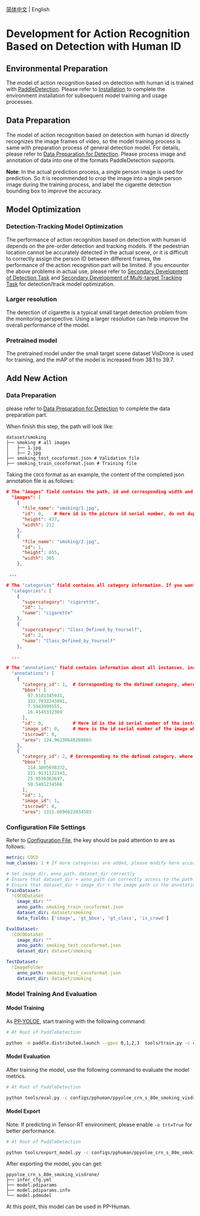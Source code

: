 [简体中文](./idbased_det.md) | English

# Development for Action Recognition Based on Detection with Human ID

## Environmental Preparation
The model of action recognition based on detection with human id is trained with [PaddleDetection](https://github.com/PaddlePaddle/PaddleDetection). Please refer to [Installation](../../../tutorials/INSTALL.md) to complete the environment installation for subsequent model training and usage processes.

## Data Preparation

The model of action recognition based on detection with human id directly recognizes the image frames of video, so the model training process is same with preparation process of general detection model. For details, please refer to [Data Preparation for Detection](../../../tutorials/data/PrepareDetDataSet_en.md). Please process image and annotation of data into one of the formats PaddleDetection supports.

**Note**: In the actual prediction process, a single person image is used for prediction. So it is recommended to crop the image into a single person image during the training process, and label the cigarette detection bounding box to improve the accuracy.


## Model Optimization
### Detection-Tracking Model Optimization
The performance of action recognition based on detection with human id depends on the pre-order detection and tracking models. If the pedestrian location cannot be accurately detected in the actual scene, or it is difficult to correctly assign the person ID between different frames, the performance of the action recognition part will be limited. If you encounter the above problems in actual use, please refer to [Secondary Development of Detection Task](../detection_en.md) and [Secondary Development of Multi-target Tracking Task](../mot_en.md) for detection/track model optimization.


### Larger resolution
The detection of cigarette is a typical small target detection problem from the monitoring perspective. Using a larger resolution can help improve the overall performance of the model.

### Pretrained model
The pretrained model under the small target scene dataset VisDrone is used for training, and the mAP of the model is increased from 38.1 to 39.7.

## Add New Action
### Data Preparation
please refer to [Data Preparation for Detection](../../../tutorials/data/PrepareDetDataSet_en.md) to complete the data preparation part.

When finish this step, the path will look like:
```
dataset/smoking
├── smoking # all images
│   ├── 1.jpg
│   ├── 2.jpg
├── smoking_test_cocoformat.json # Validation file
├── smoking_train_cocoformat.json # Training file
```

Taking the `COCO` format as an example, the content of the completed json annotation file is as follows:

```json
# The "images" field contains the path, id and corresponding width and height information of the images.
  "images": [
    {
      "file_name": "smoking/1.jpg",
      "id": 0,    # Here id is the picture id serial number, do not duplicate
      "height": 437,
      "width": 212
    },
    {
      "file_name": "smoking/2.jpg",
      "id": 1,
      "height": 655,
      "width": 365
    },

 ...

# The "categories" field contains all category information. If you want to add more detection categories, please add them here. The example is as follows.
  "categories": [
    {
      "supercategory": "cigarette",
      "id": 1,
      "name": "cigarette"
    },
    {
      "supercategory": "Class_Defined_by_Yourself",
      "id": 2,
      "name": "Class_Defined_by_Yourself"
    },

  ...

# The "annotations" field contains information about all instances, including category, bounding box coordinates, id, image id and other information
  "annotations": [
    {
      "category_id": 1,  # Corresponding to the defined category, where 1 represents cigarette
      "bbox": [
        97.0181345931,
        332.7033243081,
        7.5943999555,
        16.4545332369
      ],
      "id": 0,           # Here id is the id serial number of the instance, do not duplicate
      "image_id": 0,     # Here is the id serial number of the image where the instance is located, which may be duplicated. In this case, there are multiple instance objects on one image.
      "iscrowd": 0,
      "area": 124.96230648208665
    },
    {
      "category_id": 2, # Corresponding to the defined category, where 2 represents Class_Defined_by_Yourself
      "bbox": [
        114.3895698372,
        221.9131122343,
        25.9530363697,
        50.5401234568
      ],
      "id": 1,
      "image_id": 1,
      "iscrowd": 0,
      "area": 1311.6696622034585
```

### Configuration File Settings
Refer to [Configuration File](../../../../configs/pphuman/ppyoloe_crn_s_80e_smoking_visdrone.yml), the key should be paid attention to are as follows:
```yaml
metric: COCO
num_classes: 1 # If more categories are added, please modify here accordingly

# Set image_dir，anno_path，dataset_dir correctly
# Ensure that dataset_dir + anno_path can correctly access to the path of the annotation file
# Ensure that dataset_dir + image_dir + the image path in the annotation file can correctly access to the image path
TrainDataset:
  !COCODataSet
    image_dir: ""
    anno_path: smoking_train_cocoformat.json
    dataset_dir: dataset/smoking
    data_fields: ['image', 'gt_bbox', 'gt_class', 'is_crowd']

EvalDataset:
  !COCODataSet
    image_dir: ""
    anno_path: smoking_test_cocoformat.json
    dataset_dir: dataset/smoking

TestDataset:
  !ImageFolder
    anno_path: smoking_test_cocoformat.json
    dataset_dir: dataset/smoking
```

### Model Training And Evaluation
#### Model Training
As [PP-YOLOE](../../../../configs/ppyoloe/README.md), start training with the following command:
```bash
# At Root of PaddleDetection

python -m paddle.distributed.launch --gpus 0,1,2,3  tools/train.py -c configs/pphuman/ppyoloe_crn_s_80e_smoking_visdrone.yml --eval
```

#### Model Evaluation
After training the model, use the following command to evaluate the model metrics.

```bash
# At Root of PaddleDetection

python tools/eval.py -c configs/pphuman/ppyoloe_crn_s_80e_smoking_visdrone.yml
```

#### Model Export
Note: If predicting in Tensor-RT environment, please enable `-o trt=True` for better performance.
```bash
# At Root of PaddleDetection

python tools/export_model.py -c configs/pphuman/ppyoloe_crn_s_80e_smoking_visdrone.yml -o weights=output/ppyoloe_crn_s_80e_smoking_visdrone/best_model trt=True
```

After exporting the model, you can get:
```
ppyoloe_crn_s_80e_smoking_visdrone/
├── infer_cfg.yml
├── model.pdiparams
├── model.pdiparams.info
└── model.pdmodel
```

At this point, this model can be used in PP-Human.
